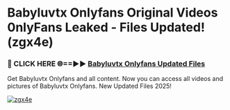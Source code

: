 # Babyluvtx Onlyfans Original Videos 0nlyFans Leaked - Files Updated! (zgx4e)

<h3>🔴 CLICK HERE 🌐==►► <a href="https://tinyurl.com/ehrbuxhb" rel="nofollow">Babyluvtx Onlyfans Updated Files</a></h3>

Get Babyluvtx Onlyfans and all content. Now you can access all videos and pictures of Babyluvtx Onlyfans. New Updated Files 2025!

[![zgx4e](https://i.imgur.com/lVYEuWS.gif)](https://tinyurl.com/ehrbuxhb)
